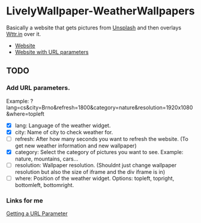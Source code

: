 # LivelyWallpaper-WeatherWallpapers
Basically a website that gets pictures from [Unsplash](https://unsplash.com/t/wallpapers) and then overlays [Wttr.in](https://github.com/chubin/wttr.in) over it.

- [Website](https://miraficus.github.io/LivelyWallpaper-WeatherWallpapers/)
- [Website with URL parameters](https://miraficus.github.io/LivelyWallpaper-WeatherWallpapers/?lang=cs&city=Brno&refresh=1800&category=nature&resolution=1920x1080&where=topleft)

## TODO
### Add URL parameters.
Example: ?lang=cs&city=Brno&refresh=1800&category=nature&resolution=1920x1080&where=topleft

- [x] lang: Language of the weather widget.
- [x] city: Name of city to check weather for.
- [ ] refresh: After how many seconds you want to refresh the website. (To get new weather information and new wallpaper)
- [x] category: Select the category of pictures you want to see. Example: nature, mountains, cars...
- [ ] resolution: Wallpaper resolution. (Shouldnt just change wallpaper resolution but also the size of iframe and the div iframe is in)
- [ ] where: Position of the weather widget. Options: topleft, topright, bottomleft, bottomright.

### Links for me
[Getting a URL Parameter](https://www.sitepoint.com/get-url-parameters-with-javascript/)